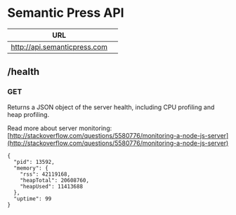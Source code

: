 # Semantic Press API

| URL |  |
| - | - |
| http://api.semanticpress.com |  |

## /health

### GET

Returns a JSON object of the server health, including CPU profiling and heap profiling.

Read more about server monitoring: [http://stackoverflow.com/questions/5580776/monitoring-a-node-js-server](http://stackoverflow.com/questions/5580776/monitoring-a-node-js-server)

```
{
  "pid": 13592,
  "memory": {
    "rss": 42119168,
    "heapTotal": 20608760,
    "heapUsed": 11413688
  },
  "uptime": 99
}
```

